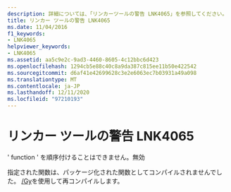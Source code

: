 ```yaml
---
description: 詳細については、「リンカーツールの警告 LNK4065」を参照してください。
title: リンカー ツールの警告 LNK4065
ms.date: 11/04/2016
f1_keywords:
- LNK4065
helpviewer_keywords:
- LNK4065
ms.assetid: aa5c9e2c-9ad3-4460-8605-4c12bbc6d423
ms.openlocfilehash: 1294cb5e88c40c8a9da387c815ee11b50e422542
ms.sourcegitcommit: d6af41e42699628c3e2e6063ec7b03931a49a098
ms.translationtype: MT
ms.contentlocale: ja-JP
ms.lasthandoff: 12/11/2020
ms.locfileid: "97210193"
---
```

# <a name="linker-tools-warning-lnk4065"></a>リンカー ツールの警告 LNK4065

' function ' を順序付けることはできません。無効

指定された関数は、パッケージ化された関数としてコンパイルされませんでした。 [/Gy](../../build/reference/gy-enable-function-level-linking.md)を使用して再コンパイルします。
